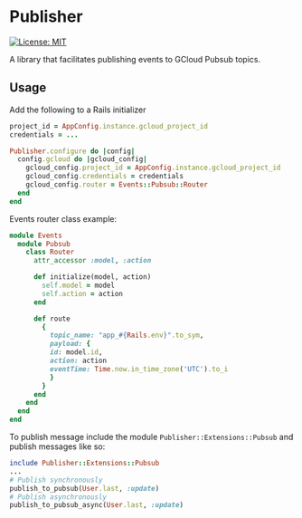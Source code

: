 # Publisher

[![License: MIT](https://img.shields.io/badge/License-MIT-yellow.svg)](https://opensource.org/licenses/MIT)

A library that facilitates publishing events to GCloud Pubsub topics.

## Usage

Add the following to a Rails initializer

```ruby
project_id = AppConfig.instance.gcloud_project_id
credentials = ...

Publisher.configure do |config|
  config.gcloud do |gcloud_config|
    gcloud_config.project_id = AppConfig.instance.gcloud_project_id
    gcloud_config.credentials = credentials
    gcloud_config.router = Events::Pubsub::Router
  end
end
```

Events router class example:

```ruby
module Events
  module Pubsub
    class Router
      attr_accessor :model, :action

      def initialize(model, action)
        self.model = model
        self.action = action
      end

      def route
        {
          topic_name: "app_#{Rails.env}".to_sym,
          payload: {
          id: model.id,
          action: action
          eventTime: Time.now.in_time_zone('UTC').to_i
          }
        }
      end
    end
  end
end
```

To publish message include the module `Publisher::Extensions::Pubsub` and publish messages like so:

```ruby
include Publisher::Extensions::Pubsub
...
# Publish synchronously
publish_to_pubsub(User.last, :update)
# Publish asynchronously
publish_to_pubsub_async(User.last, :update)
```
